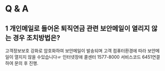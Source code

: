 # Q & A
## 1 개인메일로 들어온 퇴직연금 관련 보안메일이 열리지 않는 경우 조치방법은?
고객정보보호 강화로 암호화하여 보안메일이 발송되며 고객 컴퓨터환경에 따라 보안메일이 열지지 않을 수있습니다☞ 인터넷장애
콜센터
1577-8000 서비스코드 6451연결하여 문의 후 진행.
